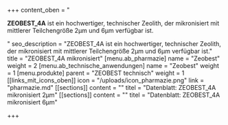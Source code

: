 +++
content_oben = "<p><strong>ZEOBEST_4A</strong> ist ein hochwertiger, technischer Zeolith, der mikronisiert mit mittlerer Teilchengröße 2µm und 6µm verfügbar ist.</p>"
seo_description = "ZEOBEST_4A ist ein hochwertiger, technischer Zeolith, der mikronisiert mit mittlerer Teilchengröße 2µm und 6µm verfügbar ist."
title = "ZEOBEST_4A mikronisiert"
[menu.ab_pharmazie]
name = "Zeobest"
weight = 2
[menu.ab_technische_anwendungen]
name = "Zeobest"
weight = 1
[menu.produkte]
parent = "ZEOBEST technisch"
weight = 1
[[links_mit_icons_oben]]
icon = "/uploads/icon_pharmazie.png"
link = "pharmazie.md"
[[sections]]
content = ""
titel = "Datenblatt: ZEOBEST_4A mikronisiert 2µm"
[[sections]]
content = ""
titel = "Datenblatt: ZEOBEST_4A mikronisiert 6µm"

+++
